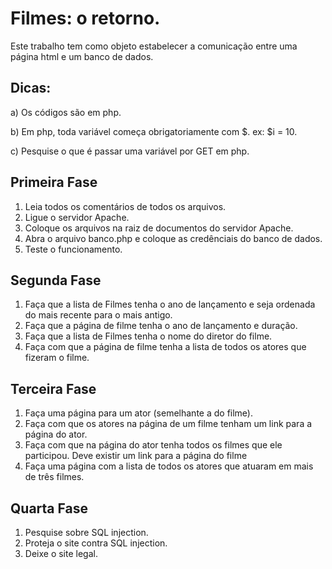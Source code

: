 # Filmes: o retorno.
Este trabalho tem como objeto estabelecer a comunicação entre uma página html e um banco de dados.

## Dicas:
a) Os códigos são em php.

b) Em php, toda variável começa obrigatoriamente com $. ex: $i = 10.

c) Pesquise o que é passar uma variável por GET em php.

## Primeira Fase

1) Leia todos os comentários de todos os arquivos.
2) Ligue o servidor Apache.
3) Coloque os arquivos na raiz de documentos do servidor Apache.
4) Abra o arquivo banco.php e coloque as credênciais do banco de dados.
5) Teste o funcionamento.

## Segunda Fase

1) Faça que a lista de Filmes tenha o ano de lançamento e seja ordenada do mais recente para o mais antigo.
2) Faça que a página de filme tenha o ano de lançamento e duração.
3) Faça que a lista de Filmes tenha o nome do diretor do filme.
4) Faça com que a página de filme tenha a lista de todos os atores que fizeram o filme.

## Terceira Fase

1) Faça uma página para um ator (semelhante a do filme).
2) Faça com que os atores na página de um filme tenham um link para a página do ator.
3) Faça com que na página do ator tenha todos os filmes que ele participou. Deve existir um link para a página do filme 
4) Faça uma página com a lista de todos os atores que atuaram em mais de três filmes.

## Quarta Fase

1) Pesquise sobre SQL injection. 
2) Proteja o site contra SQL injection.
3) Deixe o site legal.

